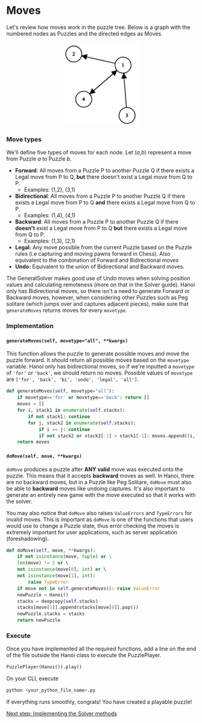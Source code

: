 # Moves
Let's review how moves work in the puzzle tree. Below is a graph with the numbered nodes as Puzzles and the directed edges as Moves.

<p align="center">
<img src='assets/graph.png' width=200>
</p>

### Move types
We'll define five types of moves for each node. Let (*a*,*b*) represent a move from Puzzle *a* to Puzzle *b*.
- **Forward**: All moves from a Puzzle P to another Puzzle Q if there exists a Legal move from P to Q, **but** there doesn't exist a Legal move from Q to P.  
    - Examples: (1,2), (3,1)
- **Bidirectional**: All moves from a Puzzle P to another Puzzle Q if there exists a Legal move from P to Q **and** there exists a Legal move from Q to P.
    - Examples: (1,4), (4,1)
- **Backward**: All moves from a Puzzle P to another Puzzle Q if there **doesn't** exist a Legal move from P to Q **but** there exists a Legal move from Q to P.
    - Examples: (1,3), (2,1)
- **Legal:** Any move possible from the current Puzzle based on the Puzzle rules (i.e capturing and moving pawns forward in Chess). Also equivalent to the combination of Forward and Bidirectional moves
- **Undo:** Equivalent to the union of Bidirectional and Backward moves.

The GeneralSolver makes good use of Undo moves when solving position values and calculating remoteness (more on that in the Solver guide). Hanoi only has Bidirectional moves, so there isn't a need to generate Forward or Backward moves, however, when considering other Puzzles such as Peg solitare (which jumps over and captures adjacent pieces), make sure that `generateMoves` returns moves for every `movetype`.

### Implementation

#### `generateMoves(self, movetype="all", **kwargs)`
This function allows the puzzle to generate possible moves and move the puzzle forward. It should return all possible moves based on the `movetype` variable. Hanoi only has bidirectional moves, so if we're inputted a `movetype` of `'for'` or `'back'`, we should return no moves. Possible values of `movetype` are `['for', 'back', 'bi', 'undo', 'legal', 'all']`.

```python
def generateMoves(self, movetype="all"):
    if movetype=='for' or movetype=='back': return []
    moves = []
    for i, stack1 in enumerate(self.stacks):
        if not stack1: continue
        for j, stack2 in enumerate(self.stacks):
            if i == j: continue
            if not stack2 or stack2[-1] > stack1[-1]: moves.append((i, j))
    return moves
```

#### `doMove(self, move, **kwargs)`
`doMove` produces a puzzle after **ANY valid** move was executed onto the puzzle. This means that it accepts **backward** moves as well. In Hanoi, there are no backward moves, but in a Puzzle like Peg Solitare, `doMove` must also be able to **backward** moves like undoing captures. It's also important to generate an entirely new game with the move executed so that it works with the solver. 

You may also notice that `doMove` also raises `ValueErrors` and `TypeErrors` for invalid moves. This is important as `doMove` is one of the functions that users would use to change a Puzzle state, thus error checking the moves is extremely important for user applications, such as server application (foreshadowing).

```python
def doMove(self, move, **kwargs):
    if not isinstance(move, tuple) or \
    len(move) != 2 or \ 
    not isinstance(move[0], int) or \ 
    not isinstance(move[1], int):
        raise TypeError
    if move not in self.generateMoves(): raise ValueError
    newPuzzle = Hanoi()
    stacks = deepcopy(self.stacks)
    stacks[move[1]].append(stacks[move[0]].pop())
    newPuzzle.stacks = stacks
    return newPuzzle        
```

### Execute
Once you have implemented all the required functions, add a line on the end of the file outside the Hanoi class to execute the PuzzlePlayer. 
```python
PuzzlePlayer(Hanoi()).play()
```
On your CLI, execute
```bash
python <your_python_file_name>.py
```
If everything runs smoothly, congrats! You have created a playable puzzle!

[Next step: Implementing the Solver methods](03_Solver_Methods.md)
